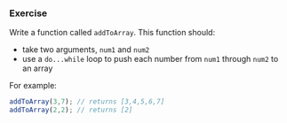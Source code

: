 <!--{ ids:[198], language:'JavaScript', type:'workshop', order: 7, name:'Do...While Loops', description:'Similar to a while loop, but runs at least once no matter what' } -->
### Exercise

Write a function called `addToArray`. This function should:

  - take two arguments, `num1` and `num2`
  - use a `do...while` loop to push each number from `num1` through `num2` to an array

For example:

```js
addToArray(3,7); // returns [3,4,5,6,7]
addToArray(2,2); // returns [2]
```
